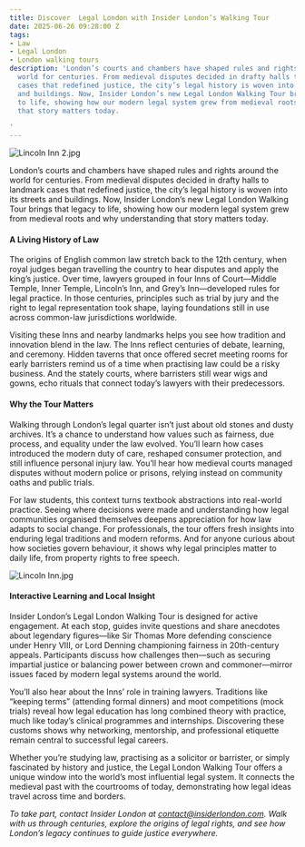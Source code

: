 ```yaml
---
title: Discover  Legal London with Insider London’s Walking Tour
date: 2025-06-26 09:28:00 Z
tags:
- Law
- Legal London
- London walking tours
description: 'London’s courts and chambers have shaped rules and rights around the
  world for centuries. From medieval disputes decided in drafty halls to landmark
  cases that redefined justice, the city’s legal history is woven into its streets
  and buildings. Now, Insider London’s new Legal London Walking Tour brings that legacy
  to life, showing how our modern legal system grew from medieval roots and why understanding
  that story matters today.

'
---
```


![Lincoln Inn 2.jpg](/uploads/Lincoln%20Inn%202.jpg)

London’s courts and chambers have shaped rules and rights around the world for centuries. From medieval disputes decided in drafty halls to landmark cases that redefined justice, the city’s legal history is woven into its streets and buildings. Now, Insider London’s new Legal London Walking Tour brings that legacy to life, showing how our modern legal system grew from medieval roots and why understanding that story matters today.

#### A Living History of Law

The origins of English common law stretch back to the 12th century, when royal judges began travelling the country to hear disputes and apply the king’s justice. Over time, lawyers grouped in four Inns of Court—Middle Temple, Inner Temple, Lincoln’s Inn, and Grey’s Inn—developed rules for legal practice. In those centuries, principles such as trial by jury and the right to legal representation took shape, laying foundations still in use across common-law jurisdictions worldwide.

Visiting these Inns and nearby landmarks helps you see how tradition and innovation blend in the law. The Inns reflect centuries of debate, learning, and ceremony. Hidden taverns that once offered secret meeting rooms for early barristers remind us of a time when practising law could be a risky business. And the stately courts, where barristers still wear wigs and gowns, echo rituals that connect today’s lawyers with their predecessors.

#### Why the Tour Matters

Walking through London’s legal quarter isn’t just about old stones and dusty archives. It’s a chance to understand how values such as fairness, due process, and equality under the law evolved. You’ll learn how cases introduced the modern duty of care, reshaped consumer protection, and still influence personal injury law. You’ll hear how medieval courts managed disputes without modern police or prisons, relying instead on community oaths and public trials.

For law students, this context turns textbook abstractions into real-world practice. Seeing where decisions were made and understanding how legal communities organised themselves deepens appreciation for how law adapts to social change. For professionals, the tour offers fresh insights into enduring legal traditions and modern reforms. And for anyone curious about how societies govern behaviour, it shows why legal principles matter to daily life, from property rights to free speech.

![Lincoln Inn.jpg](/uploads/Lincoln%20Inn.jpg)

#### Interactive Learning and Local Insight

Insider London’s Legal London Walking Tour is designed for active engagement. At each stop, guides invite questions and share anecdotes about legendary figures—like Sir Thomas More defending conscience under Henry VIII, or Lord Denning championing fairness in 20th-century appeals. Participants discuss how challenges then—such as securing impartial justice or balancing power between crown and commoner—mirror issues faced by modern legal systems around the world.

You’ll also hear about the Inns’ role in training lawyers. Traditions like “keeping terms” (attending formal dinners) and moot competitions (mock trials) reveal how legal education has long combined theory with practice, much like today’s clinical programmes and internships. Discovering these customs shows why networking, mentorship, and professional etiquette remain central to successful legal careers.


Whether you’re studying law, practising as a solicitor or barrister, or simply fascinated by history and justice, the Legal London Walking Tour offers a unique window into the world’s most influential legal system. It connects the medieval past with the courtrooms of today, demonstrating how legal ideas travel across time and borders.

*To take part, contact Insider London at [contact@insiderlondon.com](mailto:contact@insiderlondon.com). Walk with us through centuries, explore the origins of legal rights, and see how London’s legacy continues to guide justice everywhere.*
